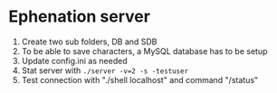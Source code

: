 Ephenation server
===============

1. Create two sub folders, DB and SDB
1. To be able to save characters, a MySQL database has to be setup
1. Update config.ini as needed
1. Stat server with ```./server -v=2 -s -testuser```
1. Test connection with "./shell localhost" and command "/status"

